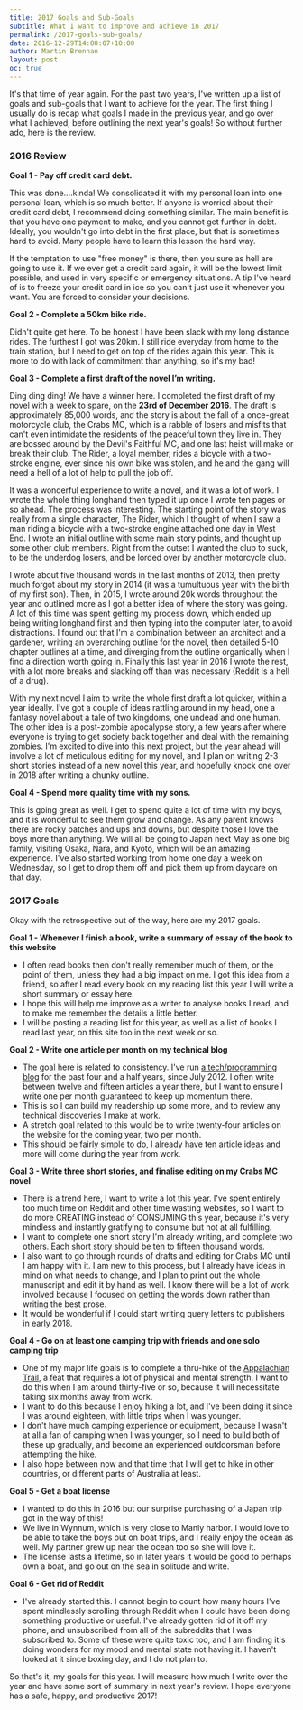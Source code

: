 ```yaml
---
title: 2017 Goals and Sub-Goals
subtitle: What I want to improve and achieve in 2017
permalink: /2017-goals-sub-goals/
date: 2016-12-29T14:00:07+10:00
author: Martin Brennan
layout: post
oc: true
---
```


<span class="first-letter">I</span>t's that time of year again. For the past two years, I've written up a list of goals and sub-goals that I want to achieve for the year. The first thing I usually do is recap what goals I made in the previous year, and go over what I achieved, before outlining the next year's goals! So without further ado, here is the review.

<!--more-->

### 2016 Review

**Goal 1 - Pay off credit card debt.**

This was done....kinda! We consolidated it with my personal loan into one personal loan, which is so much better. If anyone is worried about their credit card debt, I recommend doing something similar. The main benefit is that you have one payment to make, and you cannot get further in debt. Ideally, you wouldn't go into debt in the first place, but that is sometimes hard to avoid. Many people have to learn this lesson the hard way.

If the temptation to use "free money" is there, then you sure as hell are going to use it. If we ever get a credit card again, it will be the lowest limit possible, and used in very specific or emergency situations. A tip I've heard of is to freeze your credit card in ice so you can't just use it whenever you want. You are forced to consider your decisions.

**Goal 2 - Complete a 50km bike ride.**

Didn't quite get here. To be honest I have been slack with my long distance rides. The furthest I got was 20km. I still ride everyday from home to the train station, but I need to get on top of the rides again this year. This is more to do with lack of commitment than anything, so it's my bad!

**Goal 3 - Complete a first draft of the novel I’m writing.**

Ding ding ding! We have a winner here. I completed the first draft of my novel with a week to spare, on the **23rd of December 2016**. The draft is approximately 85,000 words, and the story is about the fall of a once-great motorcycle club, the Crabs MC, which is a rabble of losers and misfits that can't even intimidate the residents of the peaceful town they live in. They are bossed around by the Devil's Faithful MC, and one last heist will make or break their club. The Rider, a loyal member, rides a bicycle with a two-stroke engine, ever since his own bike was stolen, and he and the gang will need a hell of a lot of help to pull the job off.

It was a wonderful experience to write a novel, and it was a lot of work. I wrote the whole thing longhand then typed it up once I wrote ten pages or so ahead. The process was interesting. The starting point of the story was really from a single character, The Rider, which I thought of when I saw a man riding a bicycle with a two-stroke engine attached one day in West End. I wrote an initial outline with some main story points, and thought up some other club members. Right from the outset I wanted the club to suck, to be the underdog losers, and be lorded over by another motorcycle club.

I wrote about five thousand words in the last months of 2013, then pretty much forgot about my story in 2014 (it was a tumultuous year with the birth of my first son). Then, in 2015, I wrote around 20k words throughout the year and outlined more as I got a better idea of where the story was going. A lot of this time was spent getting my process down, which ended up being writing longhand first and then typing into the computer later, to avoid distractions. I found out that I'm a combination between an architect and a gardener, writing an overarching outline for the novel, then detailed 5-10 chapter outlines at a time, and diverging from the outline organically when I find a direction worth going in. Finally this last year in 2016 I wrote the rest, with a lot more breaks and slacking off than was necessary (Reddit is a hell of a drug).

With my next novel I aim to write the whole first draft a lot quicker, within a year ideally. I've got a couple of ideas rattling around in my head, one a fantasy novel about a tale of two kingdoms, one undead and one human. The other idea is a post-zombie apocalypse story, a few years after where everyone is trying to get society back together and deal with the remaining zombies. I'm excited to dive into this next project, but the year ahead will involve a lot of meticulous editing for my novel, and I plan on writing 2-3 short stories instead of a new novel this year, and hopefully knock one over in 2018 after writing a chunky outline.

**Goal 4 - Spend more quality time with my sons.**

This is going great as well. I get to spend quite a lot of time with my boys, and it is wonderful to see them grow and change. As any parent knows there are rocky patches and ups and downs, but despite those I love the boys more than anything. We will all be going to Japan next May as one big family, visiting Osaka, Nara, and Kyoto, which will be an amazing experience. I've also started working from home one day a week on Wednesday, so I get to drop them off and pick them up from daycare on that day.

### 2017 Goals

Okay with the retrospective out of the way, here are my 2017 goals.

**Goal 1 - Whenever I finish a book, write a summary of essay of the book to this website**

- I often read books then don't really remember much of them, or the point of them, unless they had a big impact on me. I got this idea from a friend, so after I read every book on my reading list this year I will write a short summary or essay here.
- I hope this will help me improve as a writer to analyse books I read, and to make me remember the details a little better.
- I will be posting a reading list for this year, as well as a list of books I read last year, on this site too in the next week or so.

**Goal 2 - Write one article per month on my technical blog**

- The goal here is related to consistency. I've run [a tech/programming blog](https://martin-brennan.com) for the past four and a half years, since July 2012. I often write between twelve and fifteen articles a year there, but I want to ensure I write one per month guaranteed to keep up momentum there.
- This is so I can build my readership up some more, and to review any technical discoveries I make at work.
- A stretch goal related to this would be to write twenty-four articles on the website for the coming year, two per month.
- This should be fairly simple to do, I already have ten article ideas and more will come during the year from work.

**Goal 3 - Write three short stories, and finalise editing on my Crabs MC novel**

- There is a trend here, I want to write a lot this year. I've spent entirely too much time on Reddit and other time wasting websites, so I want to do more CREATING instead of CONSUMING this year, because it's very mindless and instantly gratifying to consume but not at all fulfilling.
- I want to complete one short story I'm already writing, and complete two others. Each short story should be ten to fifteen thousand words.
- I also want to go through rounds of drafts and editing for Crabs MC until I am happy with it. I am new to this process, but I already have ideas in mind on what needs to change, and I plan to print out the whole manuscript and edit it by hand as well. I know there will be a lot of work involved because I focused on getting the words down rather than writing the best prose.
- It would be wonderful if I could start writing query letters to publishers in early 2018.

**Goal 4 - Go on at least one camping trip with friends and one solo camping trip**

- One of my major life goals is to complete a thru-hike of the [Appalachian Trail](https://en.wikipedia.org/wiki/Appalachian_Trail), a feat that requires a lot of physical and mental strength. I want to do this when I am around thirty-five or so, because it will necessitate taking six months away from work.
- I want to do this because I enjoy hiking a lot, and I've been doing it since I was around eighteen, with little trips when I was younger.
- I don't have much camping experience or equipment, because I wasn't at all a fan of camping when I was younger, so I need to build both of these up gradually, and become an experienced outdoorsman before attempting the hike.
- I also hope between now and that time that I will get to hike in other countries, or different parts of Australia at least.

**Goal 5 - Get a boat license**

- I wanted to do this in 2016 but our surprise purchasing of a Japan trip got in the way of this!
- We live in Wynnum, which is very close to Manly harbor. I would love to be able to take the boys out on boat trips, and I really enjoy the ocean as well. My partner grew up near the ocean too so she will love it.
- The license lasts a lifetime, so in later years it would be good to perhaps own a boat, and go out on the sea in solitude and write.

**Goal 6 - Get rid of Reddit**

- I've already started this. I cannot begin to count how many hours I've spent mindlessly scrolling through Reddit when I could have been doing something productive or useful. I've already gotten rid of it off my phone, and unsubscribed from all of the subreddits that I was subscribed to. Some of these were quite toxic too, and I am finding it's doing wonders for my mood and mental state not having it. I haven't looked at it since boxing day, and I do not plan to.

So that's it, my goals for this year. I will measure how much I write over the year and have some sort of summary in next year's review. I hope everyone has a safe, happy, and productive 2017!